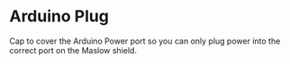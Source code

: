 # Arduino Plug

Cap to cover the Arduino Power port so you can only plug power into the correct port on the Maslow shield.